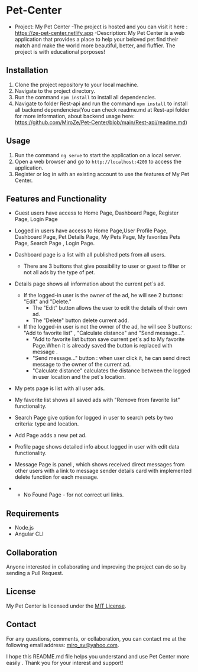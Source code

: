 # Pet-Center
- Project: My Pet Center
-The project is hosted and you can visit it here : https://ze-pet-center.netlify.app
-Description: My Pet Center is a web application that provides a place to help your beloved pet find their match and make the world more beautiful, better, and fluffier.
            The project is with educational porposes!

## Installation

1. Clone the project repository to your local machine.
2. Navigate to the project directory.
3. Run the command `npm install` to install all dependencies.
4. Navigate to folder Rest-api and run the command `npm install` to install all backend dependencies(You can check readme.md at Rest-api folder for more information, about backend usage here: https://github.com/MiroZe/Pet-Center/blob/main/Rest-api/readme.md)

## Usage
1. Run the command `ng serve` to start the application on a local server.
2. Open a web browser and go to `http://localhost:4200` to access the application.
3. Register or log in with an existing account to use the features of My Pet Center.

## Features and Functionality
- Guest users have access to Home Page, Dashboard Page, Register Page, Login Page
- Logged in users have access to Home Page,User Profile Page, Dashboard Page, Pet Details Page, My Pets Page, My favorites Pets Page, Search Page , Login Page.

- Dashboard page is a list with all published pets from all users.
  - There are 3 buttons that give possibility to user or guest to filter or not all ads by the type of pet.
- Details page shows all information about the current pet`s ad.
  - If the logged-in user is the owner of the ad, he will see 2 buttons: "Edit" and "Delete."
    - The "Edit" button allows the user to edit the details of their own ad.
    - The "Delete" button delete current add.
  - If the logged-in user is not the owner of the ad, he will see 3 buttons: "Add to favorite list" , "Calculate distance" and "Send message...".
    - "Add to favorite list button save current pet`s ad to My favorite Page.When it is already saved the button is replaced with message .
    - "Send message..." button : when user click it, he can send direct message to the owner of the current ad.
    - "Calculate distance" calculates the distance between the logged in user location and the pet`s location.
- My pets page is list with all user ads.
- My favorite list shows all saved ads with "Remove from favorite list" functionality.
- Search Page give option for logged in user to search pets by two criteria: type and location.
- Add Page adds a new pet ad.
- Profile page shows detailed info about logged in user with edit data functionality.
- Message Page is panel , which shows received direct messages from other users with a link to message sender details card with implemented delete function for each message.
- - No Found Page -  for not correct url links.

## Requirements
- Node.js
- Angular CLI

## Collaboration
Anyone interested in collaborating and improving the project can do so by sending a Pull Request.

## License
My Pet Center is licensed under the [MIT License](https://opensource.org/licenses/MIT).

## Contact
For any questions, comments, or collaboration, you can contact me at the following email address: miro_sv@yahoo.com.

I hope this README.md file helps you understand and use  Pet Center more easily . Thank you for your interest and support!

